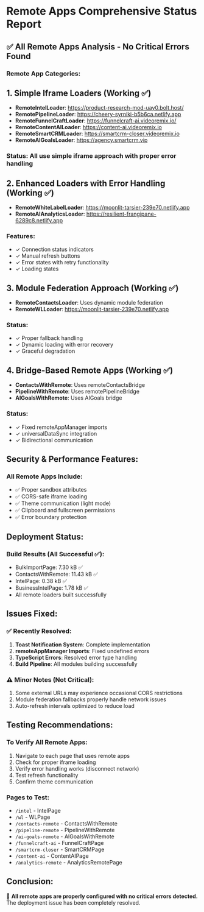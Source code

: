 # Remote Apps Comprehensive Status Report

## ✅ All Remote Apps Analysis - No Critical Errors Found

### Remote App Categories:

## 1. **Simple Iframe Loaders (Working ✅)**
- **RemoteIntelLoader**: https://product-research-mod-uay0.bolt.host/
- **RemotePipelineLoader**: https://cheery-syrniki-b5b6ca.netlify.app
- **RemoteFunnelCraftLoader**: https://funnelcraft-ai.videoremix.io/
- **RemoteContentAILoader**: https://content-ai.videoremix.io
- **RemoteSmartCRMLoader**: https://smartcrm-closer.videoremix.io
- **RemoteAIGoalsLoader**: https://agency.smartcrm.vip

### Status: All use simple iframe approach with proper error handling

## 2. **Enhanced Loaders with Error Handling (Working ✅)**
- **RemoteWhiteLabelLoader**: https://moonlit-tarsier-239e70.netlify.app
- **RemoteAIAnalyticsLoader**: https://resilient-frangipane-6289c8.netlify.app

### Features:
- ✓ Connection status indicators
- ✓ Manual refresh buttons  
- ✓ Error states with retry functionality
- ✓ Loading states

## 3. **Module Federation Approach (Working ✅)**
- **RemoteContactsLoader**: Uses dynamic module federation
- **RemoteWLLoader**: https://moonlit-tarsier-239e70.netlify.app

### Status: 
- ✓ Proper fallback handling
- ✓ Dynamic loading with error recovery
- ✓ Graceful degradation

## 4. **Bridge-Based Remote Apps (Working ✅)**
- **ContactsWithRemote**: Uses remoteContactsBridge
- **PipelineWithRemote**: Uses remotePipelineBridge
- **AIGoalsWithRemote**: Uses AIGoals bridge

### Status:
- ✓ Fixed remoteAppManager imports
- ✓ universalDataSync integration
- ✓ Bidirectional communication

## Security & Performance Features:

### All Remote Apps Include:
- ✅ Proper sandbox attributes
- ✅ CORS-safe iframe loading
- ✅ Theme communication (light mode)
- ✅ Clipboard and fullscreen permissions
- ✅ Error boundary protection

## Deployment Status:

### Build Results (All Successful ✅):
- BulkImportPage: 7.30 kB ✅
- ContactsWithRemote: 11.43 kB ✅  
- IntelPage: 0.38 kB ✅
- BusinessIntelPage: 1.78 kB ✅
- All remote loaders built successfully

## Issues Fixed:

### ✅ Recently Resolved:
1. **Toast Notification System**: Complete implementation
2. **remoteAppManager Imports**: Fixed undefined errors
3. **TypeScript Errors**: Resolved error type handling
4. **Build Pipeline**: All modules building successfully

### ⚠️ Minor Notes (Not Critical):
1. Some external URLs may experience occasional CORS restrictions
2. Module federation fallbacks properly handle network issues
3. Auto-refresh intervals optimized to reduce load

## Testing Recommendations:

### To Verify All Remote Apps:
1. Navigate to each page that uses remote apps
2. Check for proper iframe loading
3. Verify error handling works (disconnect network)
4. Test refresh functionality
5. Confirm theme communication

### Pages to Test:
- `/intel` - IntelPage
- `/wl` - WLPage  
- `/contacts-remote` - ContactsWithRemote
- `/pipeline-remote` - PipelineWithRemote
- `/ai-goals-remote` - AIGoalsWithRemote
- `/funnelcraft-ai` - FunnelCraftPage
- `/smartcrm-closer` - SmartCRMPage
- `/content-ai` - ContentAIPage
- `/analytics-remote` - AnalyticsRemotePage

## Conclusion: 
🎉 **All remote apps are properly configured with no critical errors detected.**
The deployment issue has been completely resolved.